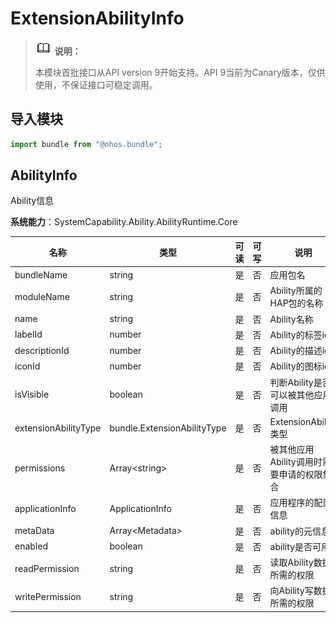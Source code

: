 # ExtensionAbilityInfo

> ![icon-note.gif](public_sys-resources/icon-note.gif) **说明：**
>
> 本模块首批接口从API version 9开始支持。API 9当前为Canary版本，仅供使用，不保证接口可稳定调用。

## 导入模块

```js
import bundle from "@ohos.bundle";
```


## AbilityInfo

Ability信息

**系统能力**：SystemCapability.Ability.AbilityRuntime.Core

| 名称                    | 类型                    | 可读   | 可写   | 说明                       |
| --------------------- | --------------------- | ---- | ---- | ------------------------ |
| bundleName            | string                | 是    | 否    | 应用包名                     |
| moduleName            | string                | 是    | 否    | Ability所属的HAP包的名称        |
| name                  | string                | 是    | 否    | Ability名称                |
| labelId               | number                | 是    | 否    | Ability的标签id             |
| descriptionId         | number                | 是    | 否    | Ability的描述id             |
| iconId                | number                | 是    | 否    | Ability的图标id             |
| isVisible             | boolean               | 是    | 否    | 判断Ability是否可以被其他应用调用     |
| extensionAbilityType  | bundle.ExtensionAbilityType | 是   | 否   | ExtensionAbility类型      |
| permissions           | Array\<string>        | 是    | 否    | 被其他应用Ability调用时需要申请的权限集合 |
| applicationInfo       | ApplicationInfo       | 是    | 否    | 应用程序的配置信息                |
| metaData              | Array\<Metadata>      | 是    | 否    | ability的元信息              |
| enabled               | boolean               | 是    | 否    | ability是否可用              |
| readPermission        | string                | 是    | 否    | 读取Ability数据所需的权限         |
| writePermission       | string                | 是    | 否    | 向Ability写数据所需的权限         |